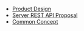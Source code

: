 * [Product Design](design-docs/product-design.md)
* [Server REST API Proposal](design-docs/server-rest-api-proposal.md)
* [Common Concept](design-docs/common-concept.md)